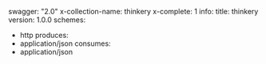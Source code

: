 swagger: "2.0"
x-collection-name: thinkery
x-complete: 1
info:
  title: thinkery
  version: 1.0.0
schemes:
- http
produces:
- application/json
consumes:
- application/json